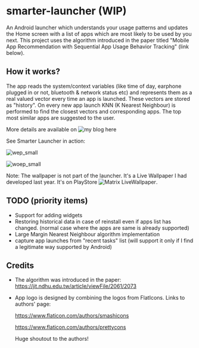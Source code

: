 # smarter-launcher (WIP)
An Android launcher which understands your usage patterns and updates the Home screen with a list of 
apps which are most likely to be used by you next. This project uses the algorithm introduced in 
the paper titled "Mobile App Recommendation with Sequential App Usage Behavior Tracking" (link below).

## How it works?
The app reads the system/context variables (like time of day, earphone plugged in or not, bluetooth &
network status etc) and represents them as a real valued vector every time an app is launched. These
vectors are stored as "history". On every new app launch KNN (K Nearest Neighbour) is performed to find
the closest vectors and corresponding apps. The top most similar apps are suggested to the user.  

More details are available on ![my blog here](https://asutoshnayak.medium.com/building-android-smart-launcher-with-machine-learning-929dda7f107)

See Smarter Launcher in action:

![wep_small](https://user-images.githubusercontent.com/25876491/120836299-0cbc8080-c583-11eb-8c4a-b951b2998d27.gif)

![woep_small](https://user-images.githubusercontent.com/25876491/120836455-37a6d480-c583-11eb-863f-dc38d979d03a.gif)

Note: The wallpaper is not part of the launcher. It's a Live Wallpaper I had developed last year. It's on PlayStore ![Matrix LiveWallpaper](https://play.google.com/store/apps/details?id=com.outliers.matrixlivewallpaper).

## TODO (priority items)
* Support for adding widgets
* Restoring historical data in case of reinstall even if apps list has changed. (normal case where the apps are same is already supported)
* Large Margin Nearest Neighbour algorithm implementation
* capture app launches from "recent tasks" list (will support it only if I find a legitimate way supported by Android)

## Credits
* The algorithm was introduced in the paper: https://jit.ndhu.edu.tw/article/viewFile/2061/2073
* App logo is designed by combining the logos from FlatIcons. Links to authors' page:

  https://www.flaticon.com/authors/smashicons
  
  https://www.flaticon.com/authors/prettycons
  
  Huge shoutout to the authors!



